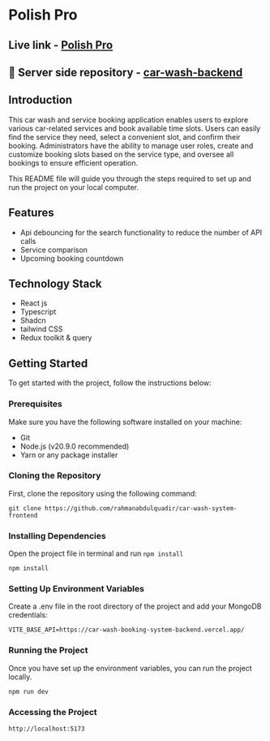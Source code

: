 # Polish Pro

## Live link - [Polish Pro](car-wash-booking-system-frontend.vercel.app)

## 🔗 Server side repository - [car-wash-backend](https://github.com/rahmanabdulquadir/car-wash-system-backend)

## Introduction

This car wash and service booking application enables users to explore various car-related services and book available time slots. Users can easily find the service they need, select a convenient slot, and confirm their booking. Administrators have the ability to manage user roles, create and customize booking slots based on the service type, and oversee all bookings to ensure efficient operation.

This README file will guide you through the steps required to set up and run the project on your local computer.

## Features

- Api debouncing for the search functionality to reduce the number of API calls
- Service comparison
- Upcoming booking countdown

## Technology Stack

- React js
- Typescript
- Shadcn
- tailwind CSS
- Redux toolkit & query

## Getting Started

To get started with the project, follow the instructions below:

### Prerequisites

Make sure you have the following software installed on your machine:

- Git
- Node.js (v20.9.0 recommended)
- Yarn or any package installer

### Cloning the Repository

First, clone the repository using the following command:

```
git clone https://github.com/rahmanabdulquadir/car-wash-system-frontend

```

### Installing Dependencies

Open the project file in terminal and run `npm install`

```
npm install

```

### Setting Up Environment Variables

Create a .env file in the root directory of the project and add your MongoDB credentials:

```
VITE_BASE_API=https://car-wash-booking-system-backend.vercel.app/
```

### Running the Project

Once you have set up the environment variables, you can run the project locally.

```
npm run dev

```

### Accessing the Project

```
http://localhost:5173
```